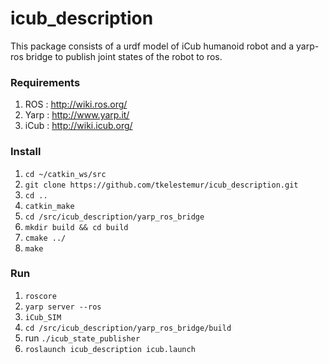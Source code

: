 # icub_description

This package consists of a urdf model of iCub humanoid robot and a yarp-ros bridge to publish joint states of the robot to ros.

### Requirements

1. ROS : http://wiki.ros.org/
2. Yarp : http://www.yarp.it/
3. iCub : http://wiki.icub.org/

### Install

1. `cd ~/catkin_ws/src`  
2. `git clone https://github.com/tkelestemur/icub_description.git`  
3. `cd ..`  
4. `catkin_make`  
5. `cd /src/icub_description/yarp_ros_bridge`  
6. `mkdir build && cd build`  
7. `cmake ../`  
8. `make`

### Run
1. `roscore`
2. `yarp server --ros`
3. `iCub_SIM`
4. `cd /src/icub_description/yarp_ros_bridge/build`
5. run `./icub_state_publisher`
6. `roslaunch icub_description icub.launch`
